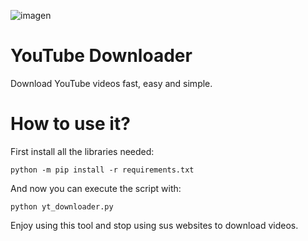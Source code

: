 ![imagen](https://github.com/limbocingo/yt-downloader/assets/71130071/b3592221-1f4d-4e3a-bc73-5c5eb85a35ef)


# YouTube Downloader
Download YouTube videos fast, easy and simple.

# How to use it?
First install all the libraries needed:
```shell
python -m pip install -r requirements.txt
```
And now you can execute the script with:
```shell
python yt_downloader.py
```
Enjoy using this tool and stop using sus websites to download videos.
